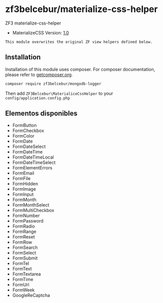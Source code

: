 # zf3belcebur/materialize-css-helper
ZF3 materialize-css-helper

- MaterializeCSS Version: [1.0](https://materializecss.com)

`This module overwrites the original ZF view helpers defined below.`

## Installation

Installation of this module uses composer. For composer documentation, please refer to
[getcomposer.org](http://getcomposer.org/).

```sh
composer require zf3belcebur/mongodb-logger
```

Then add `ZF3Belcebur\MaterialiceCssHelper` to your `config/application.config.php`


## Elementos disponibles
- FormButton
- FormCheckbox
- FormColor
- FormDate
- FormDateSelect
- FormDateTime
- FormDateTimeLocal
- FormDateTimeSelect
- FormElementErrors
- FormEmail
- FormFile
- FormHidden
- FormImage
- FormInput
- FormMonth
- FormMonthSelect
- FormMultiCheckbox
- FormNumber
- FormPassword
- FormRadio
- FormRange
- FormReset
- FormRow
- FormSearch
- FormSelect
- FormSubmit
- FormTel
- FormText
- FormTextarea
- FormTime
- FormUrl
- FormWeek
- GoogleReCaptcha
